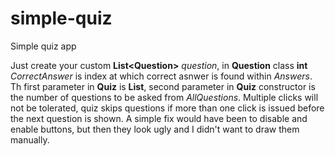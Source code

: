 # simple-quiz
Simple quiz app

Just create your custom **List\<Question\>** *question*, in **Question** class **int** *CorrectAnswer* is index at which correct asnwer 
is found within *Answers*. Th first parameter in **Quiz** is **List<Question>**, second parameter in **Quiz** constructor is the number of 
questions to be asked from *AllQuestions*.
Multiple clicks will not be tolerated, quiz skips questions if more than one click is issued before the next question is shown.
A simple fix would have been to disable and enable buttons, but then they look ugly and I didn't want to draw them manually.
